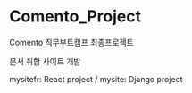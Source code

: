 # Comento_Project

Comento 직무부트캠프 최종프로젝트

문서 취합 사이트 개발

mysitefr: React project / mysite: Django project

